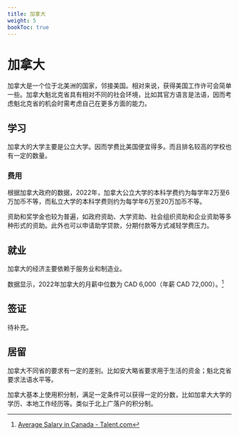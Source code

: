 ```yaml
---
title: 加拿大
weight: 5
bookToc: true
---
```


# 加拿大

加拿大是一个位于北美洲的国家，邻接美国。相对来说，获得美国工作许可会简单一些。加拿大魁北克省具有相对不同的社会环境，比如其官方语言是法语，因而考虑魁北克省的机会时需考虑自己在更多方面的能力。

## 学习

加拿大的大学主要是公立大学。因而学费比美国便宜得多。而且排名较高的学校也有一定的数量。

### 费用

根据加拿大政府的数据，2022年，加拿大公立大学的本科学费约为每学年2万至6万加币不等，而私立大学的本科学费则约为每学年6万至20万加币不等。

资助和奖学金也较为普遍，如政府资助、大学资助、社会组织资助和企业资助等多种形式的资助。此外也可以申请助学贷款，分期付款等方式减轻学费压力。

## 就业

加拿大的经济主要依赖于服务业和制造业。

数据显示，2022年加拿大的月薪中位数为 CAD 6,000（年薪 CAD 72,000）。[^1]

## 签证

待补充。

## 居留

加拿大不同省的要求有一定的差别。比如安大略省要求用于生活的资金；魁北克省要求法语水平等。

加拿大基本上使用积分制，满足一定条件可以获得一定的分数，比如加拿大大学的学历、本地工作经历等。类似于北上广落户的积分制。


[^1]: [Average Salary in Canada - Talent.com](https://ca.talent.com/salary?job=average)